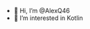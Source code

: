- 👋 Hi, I’m @AlexQ46
- 👀 I’m interested in Kotlin


<!---
AlexQ46/AlexQ46 is a ✨ special ✨ repository because its `README.md` (this file) appears on your GitHub profile.
You can click the Preview link to take a look at your changes.
--->
